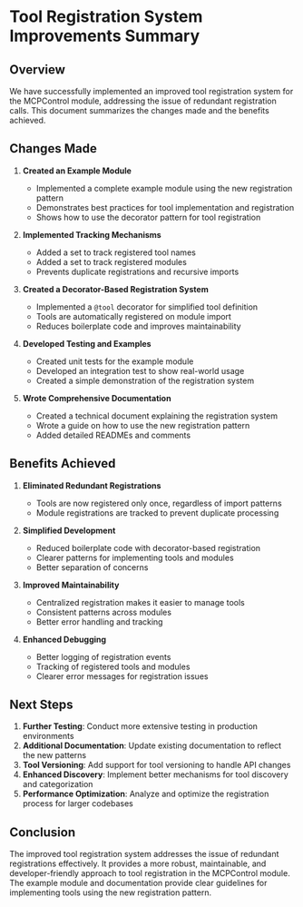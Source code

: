 # Tool Registration System Improvements Summary

## Overview

We have successfully implemented an improved tool registration system for the MCPControl module, addressing the issue of redundant registration calls. This document summarizes the changes made and the benefits achieved.

## Changes Made

1. **Created an Example Module**
   - Implemented a complete example module using the new registration pattern
   - Demonstrates best practices for tool implementation and registration
   - Shows how to use the decorator pattern for tool registration

2. **Implemented Tracking Mechanisms**
   - Added a set to track registered tool names
   - Added a set to track registered modules
   - Prevents duplicate registrations and recursive imports

3. **Created a Decorator-Based Registration System**
   - Implemented a `@tool` decorator for simplified tool definition
   - Tools are automatically registered on module import
   - Reduces boilerplate code and improves maintainability

4. **Developed Testing and Examples**
   - Created unit tests for the example module
   - Developed an integration test to show real-world usage
   - Created a simple demonstration of the registration system

5. **Wrote Comprehensive Documentation**
   - Created a technical document explaining the registration system
   - Wrote a guide on how to use the new registration pattern
   - Added detailed READMEs and comments

## Benefits Achieved

1. **Eliminated Redundant Registrations**
   - Tools are now registered only once, regardless of import patterns
   - Module registrations are tracked to prevent duplicate processing

2. **Simplified Development**
   - Reduced boilerplate code with decorator-based registration
   - Clearer patterns for implementing tools and modules
   - Better separation of concerns

3. **Improved Maintainability**
   - Centralized registration makes it easier to manage tools
   - Consistent patterns across modules
   - Better error handling and tracking

4. **Enhanced Debugging**
   - Better logging of registration events
   - Tracking of registered tools and modules
   - Clearer error messages for registration issues

## Next Steps

1. **Further Testing**: Conduct more extensive testing in production environments
2. **Additional Documentation**: Update existing documentation to reflect the new patterns
3. **Tool Versioning**: Add support for tool versioning to handle API changes
4. **Enhanced Discovery**: Implement better mechanisms for tool discovery and categorization
5. **Performance Optimization**: Analyze and optimize the registration process for larger codebases

## Conclusion

The improved tool registration system addresses the issue of redundant registrations effectively. It provides a more robust, maintainable, and developer-friendly approach to tool registration in the MCPControl module. The example module and documentation provide clear guidelines for implementing tools using the new registration pattern.
